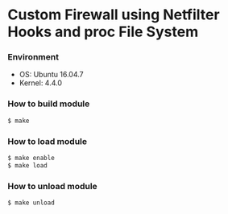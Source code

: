 # Custom Firewall using Netfilter Hooks and proc File System

### Environment
* OS: Ubuntu 16.04.7
* Kernel: 4.4.0

### How to build module

```sh
$ make
```

### How to load module
```sh
$ make enable
$ make load
```

### How to unload module
```sh
$ make unload
```
